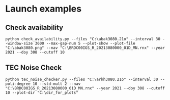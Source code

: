 # Launch examples
## Check availability

`python check_availability.py --files "C:\abak3080.21o" --interval 30 --window-size 3600 --max-gap-num 5 --plot-show --plot-file "C:\abak3080.png" --nav "C:\BRDC00IGS_R_20213080000_01D_MN.rnx" --year 2021 --doy 308 --cutoff 10`

## TEC Noise Check

`python tec_noise_checker.py --files "C:\arkh3080.21o" --interval 30 --poli-degree 10 --std-mult 2 --nav "C:\BRDC00IGS_R_20213080000_01D_MN.rnx" --year 2021 --doy 308 --cutoff 10 --plot-dir "C:\dir_for_plots"`